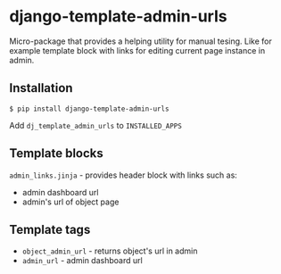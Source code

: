 # django-template-admin-urls

Micro-package that provides a helping utility for manual tesing. Like for example template block with links for editing current page instance in admin.

## Installation

`$ pip install django-template-admin-urls`

Add `dj_template_admin_urls` to `INSTALLED_APPS`

## Template blocks

`admin_links.jinja` - provides header block with links such as:
* admin dashboard url
* admin's url of object page

## Template tags

* `object_admin_url` - returns object's url in admin
* `admin_url` - admin dashboard url
